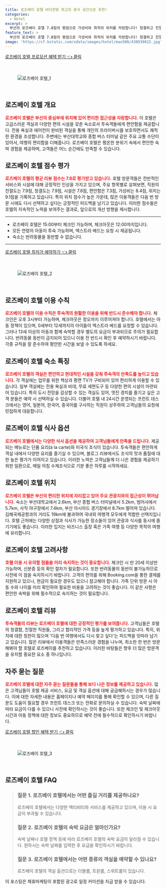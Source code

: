```yaml
---
title: 로즈베이 호텔 바다전망 최고의 휴식 공간으로 추천!
categories:
  - Hotel
excerpt: >
  부산의 로즈베이 호텔 7.8점의 평점으로 가성비와 최적의 위치를 자랑합니다! 청결하고 친절한 서비스로 커플 여행객의 높은 찬사를 받고 있으며 다양한 면에서 만족을 드립니다. 예약 전에 체크해볼까요?
feature_text: >
  부산의 로즈베이 호텔 7.8점의 평점으로 가성비와 최적의 위치를 자랑합니다! 청결하고 친절한 서비스로 커플 여행객의 높은 찬사를 받고 있으며 다양한 면에서 만족을 드립니다. 예약 전에 체크해볼까요?
image: 'https://cf.bstatic.com/xdata/images/hotel/max500/438939815.jpg?k=0a9d48f8f242ba3e388975fc6596580fa71aca5fd6a833e16b3e5ec553673680&o=&hp=1'
---
```


<p><a class="modoo-button" href="https://tinyurl.com/2546ycau" rel="nofollow noopener">로즈베이 호텔 프로모션 혜택 받기 👈 클릭</a></p><br/>
<figure class="image"><img alt="로즈베이 호텔_1" src="https://cf.bstatic.com/xdata/images/hotel/max1024x768/438520296.jpg?k=5794e3d93f43719b6abe2f9db6951c058db98dcd3782f5f2503487623af63683&amp;o=&amp;hp=1"/></figure><br/>

<h2 id="로즈베이_호텔_개요">로즈베이 호텔 개요</h2>
<p><b><span style="color: #ee2323;">로즈베이 호텔은 부산의 중심부에 위치해 있어 편리한 접근성을 자랑합니다.</span></b> 이 호텔은 고급스러운 객실과 다양한 편의 시설을 갖춘 숙소로서 투숙객들에게 편안함을 제공합니다. 전용 욕실과 에어컨이 완비된 객실을 통해 개인의 프라이버시를 보호하면서도 쾌적한 환경을 조성합니다. 주변에는 부산대학교와 종합 버스 터미널 같은 주요 교통 수단이 있어서, 여행의 편리함을 더해줍니다. 로즈베이 호텔은 평온한 분위기 속에서 편안한 숙박 경험을 제공하며, 고객들은 어느 순간에도 만족할 수 있습니다.</p>
<h2 id="로즈베이_호텔_점수_및_리뷰">로즈베이 호텔 점수 평가</h2>
<p><b><span style="color: #ee2323;">로즈베이 호텔의 평균 리뷰 점수는 7.8로 평가받고 있습니다.</span></b> 호텔 방문객들은 전반적인 서비스와 시설에 대해 긍정적인 인상을 가지고 있으며, 주요 항목별로 살펴보면, 직원의 친절도는 7.9점, 청결도는 7.9점, 시설은 7.8점, 편안함은 7.3점, 가성비는 8.4점, 위치는 9.1점을 기록하고 있습니다. 특히 위치 점수가 높은 가운데, 많은 이용객들은 다음 번 방문 시에도 다시 선택하고 싶다는 긍정적인 피드백을 남기고 있습니다. 이러한 점수들은 호텔의 지속적인 노력을 보여주는 결과로, 앞으로의 개선 방향을 제시합니다.</p>
<hr/>
<ul>
<li>로즈베이 호텔은 15:00부터 체크인 가능하며, 체크아웃은 12:00까지입니다.</li>
<li>모든 연령의 아동이 투숙 가능하며, 엑스트라 베드는 요청 시 제공됩니다.</li>
<li>숙소는 반려동물을 동반할 수 없습니다.</li>
</ul>
<hr/>
<p><a class="modoo-button" href="https://tinyurl.com/2546ycau" rel="nofollow noopener">로즈베이 호텔 최저가 예약하기 👈 클릭</a></p><br/>
<figure class="image"><img alt="로즈베이 호텔_2" src="https://cf.bstatic.com/xdata/images/hotel/max500/438939815.jpg?k=0a9d48f8f242ba3e388975fc6596580fa71aca5fd6a833e16b3e5ec553673680&amp;o=&amp;hp=1"/></figure><br/>
<h2 id="로즈베이_호텔_이용_수칙">로즈베이 호텔 이용 수칙</h2>
<p><b><span style="color: #ee2323;">로즈베이 호텔의 이용 수칙은 투숙객의 원활한 이용을 위해 반드시 준수해야 합니다.</span></b> 체크인은 오후 3시부터 가능하며, 체크아웃은 정오까지 이루어져야 합니다. 호텔에서는 아동 정책이 있으며, 0세부터 12세까지의 아이들이 엑스트라 베드를 요청할 수 있습니다. 그러나 13세 이상의 아동과 함께 숙박할 경우 별도의 요금이 부과되므로 주의가 필요합니다. 반려동물 동반이 금지되어 있으니 이용 전 반드시 확인 후 예약하시기 바랍니다. 각종 규칙을 잘 준수하여 평안한 시간을 보낼 수 있도록 하세요.</p>
<h2 id="로즈베이_호텔_숙소_특징">로즈베이 호텔 숙소 특징</h2>
<p><b><span style="color: #ee2323;">로즈베이 호텔의 객실은 편안하고 현대적인 시설을 갖춰 투숙객의 만족도를 높이고 있습니다.</span></b> 각 객실에는 업무를 위한 책상과 평면 TV가 구비되어 있어 편리하게 이용할 수 있습니다. 일부 객실에는 전용 욕실과 비데, 무료 세면도구 등 다양한 편의 시설이 마련되어 있습니다. 특히 도시 전망을 감상할 수 있는 객실도 있어, 멋진 경치를 즐기고 싶은 고객 분들은 예약 시 선택하실 수 있습니다. 더불어 호텔 내 24시간 운영되는 프런트 데스크에서는 영어, 일본어, 한국어, 중국어를 구사하는 직원이 상주하여 고객님들의 요청에 민첩하게 대응합니다.</p>
<h2 id="로즈베이_호텔_식사_옵션">로즈베이 호텔 식사 옵션</h2>
<p><b><span style="color: #ee2323;">로즈베이 호텔에서는 다양한 식사 옵션을 제공하여 고객님들에게 만족을 드립니다.</span></b> 제공되는 메뉴로는 단품 요리(à la carte)와 미국식 조식이 있습니다. 투숙객들은 편안하게 객실 내에서 다양한 요리를 즐기실 수 있으며, 블로그 리뷰에서도 조식의 맛과 품질에 대한 높은 평가가 이어지고 있습니다. 이러한 노력은 고객님들께 더 나은 경험을 제공하기 위한 일환으로, 매일 아침 수제조식으로 기분 좋은 하루를 시작하세요.</p>
<h2 id="로즈베이_호텔_위치">로즈베이 호텔 위치</h2>
<p><b><span style="color: #ee2323;">로즈베이 호텔은 부산의 편리한 위치에 자리잡고 있어 주요 관광지와의 접근성이 뛰어납니다.</span></b> 숙소는 부산대학교에서 2.6km, 부산 종합 버스 터미널에서 5.2km, 범어사에서 5.7km, 사직 야구장에서 7.4km, 부산 아시아드 경기장에서 8.7km 떨어져 있습니다. 김해국제공항과의 거리도 19km에 불과하여 국내외 여행객 모두에게 적합한 선택지입니다. 호텔 근처에는 다양한 상점과 식사가 가능한 장소들이 있어 관광과 식사를 동시에 즐기기에도 좋습니다. 이러한 입지는 비즈니스 출장 혹은 가족 여행 등 다양한 목적의 여행에 유리합니다.</p>
<h2 id="로즈베이_호텔_고려사항">로즈베이 호텔 고려사항</h2>
<p><b><span style="color: #ee2323;">호텔 이용 시 유의할 점들을 미리 숙지하는 것이 중요합니다.</span></b> 체크인 시 만 20세 이상만 가능하며, 신분증 등의 확인 절차가 필요합니다. 또한 반려동물의 동반이 불가능하므로 사전에 이 점을 숙지하시기 바랍니다. 고객의 편의를 위해 Booking.com을 통한 결제를 지원하고 있으나, 현금이 필요한 경우도 있으니 참고해야 합니다. 가족 단위 방문 시 아동 수와 나이를 미리 확인하여 필요한 비용을 고려하는 것이 좋습니다. 이 같은 사항은 편안한 숙박을 위해 필수적으로 숙지하는 것이 필요합니다.</p>
<h2 id="로즈베이_호텔_리뷰">로즈베이 호텔 리뷰</h2>
<p><b><span style="color: #ee2323;">투숙객들의 리뷰는 로즈베이 호텔에 대한 긍정적인 평가를 보여줍니다.</span></b> 고객님들은 호텔의 청결함, 친절한 직원들, 그리고 합리적인 가격 등을 높게 평가하고 있습니다. 특히, 위치에 대한 칭찬이 많으며 '다음 번 여행에서도 다시 찾고 싶다'는 피드백을 잇따라 남기고 있습니다. 많은 리뷰에서 이용객들은 만족스러운 경험을 나누며, 최소한 한 번은 방문해봐야 할 호텔로 로즈베이를 추천하고 있습니다. 이러한 바탕들은 향후 더 많은 방문객을 유치할 중요한 요소 중 하나입니다.</p>
<h2 id="로즈베이_호텔_FAQ">자주 묻는 질문</h2>
<p><b><span style="color: #ee2323;">로즈베이 호텔에 대한 자주 묻는 질문들을 통해 보다 나은 정보를 제공하고 있습니다.</span></b> 많은 고객님들이 호텔 제공 서비스, 요금 및 객실 옵션에 대해 궁금해하시는 경우가 많습니다. 이에 대한 자세한 내용은 홈페이지나 예약 페이지를 통해 확인할 수 있으며, 다른 질문도 도움이 필요할 경우 프런트 데스크 또는 전화로 문의하실 수 있습니다. 숙박 날짜에 따라 요금이 다를 수 있으니 사전에 확인하시는 것이 좋습니다. 또한 체크인 및 체크아웃 시간과 아동 정책에 대한 정보도 중요하므로 예약 전에 필수적으로 확인하시기 바랍니다.</p>

<p><a class="modoo-button" href="https://tinyurl.com/2546ycau" rel="nofollow noopener">로즈베이 호텔 할인 혜택 받기 👈 클릭</a></p><br>

<figure class="image"><img src="https://cf.bstatic.com/xdata/images/hotel/max500/438939882.jpg?k=840858c9f144ccb1fb47fe3d2a3f6a95dedd7c5dec90a3a00e6ca3a628edb60f&o=&hp=1" alt="로즈베이 호텔_3"></figure><br>
<h2 id="로즈베이 호텔_FAQ">로즈베이 호텔 FAQ</h2>
<div itemscope="" itemtype="https://schema.org/FAQPage"> 
<blockquote> 
<div itemscope="" itemprop="mainEntity" itemtype="https://schema.org/Question"> 
<h3 id="질문_1" itemprop="name">질문 1. 로즈베이 호텔에서는 어떤 즐길 거리를 제공하나요?</h3> 
<div itemscope="" itemprop="acceptedAnswer" itemtype="https://schema.org/Answer"> 
<span itemprop="text"> 
<p>로즈베이 호텔에서는 다양한 액티비티와 서비스를 제공하고 있으며, 이용 시 요금이 부과될 수 있습니다.</p> 
</span> 
</div> 
</div> 

<div itemscope="" itemprop="mainEntity" itemtype="https://schema.org/Question"> 
<h3 id="질문_2" itemprop="name">질문 2. 로즈베이 호텔의 숙박 요금은 얼마인가요?</h3> 
<div itemscope="" itemprop="acceptedAnswer" itemtype="https://schema.org/Answer"> 
<span itemprop="text"> 
<p>숙박 날짜나 호텔 정책 등에 따라 로즈베이 호텔의 숙박 요금이 달라질 수 있습니다. 원하시는 숙박 날짜를 입력한 후 요금을 확인하시기 바랍니다.</p> 
</span> 
</div> 
</div> 

<div itemscope="" itemprop="mainEntity" itemtype="https://schema.org/Question"> 
<h3 id="질문_3" itemprop="name">질문 3. 로즈베이 호텔에서는 어떤 종류의 객실을 예약할 수 있나요?</h3> 
<div itemscope="" itemprop="acceptedAnswer" itemtype="https://schema.org/Answer"> 
<span itemprop="text"> 
<p>로즈베이 호텔의 객실 옵션으로는 더블룸, 트윈룸, 스위트룸이 있습니다.</p> 
</span> 
</div> 
</div> 
</blockquote> 
</div><p>이 포스팅은 제휴마케팅이 포함된 광고로 일정 커미션을 지급 받을 수 있습니다.</p>

